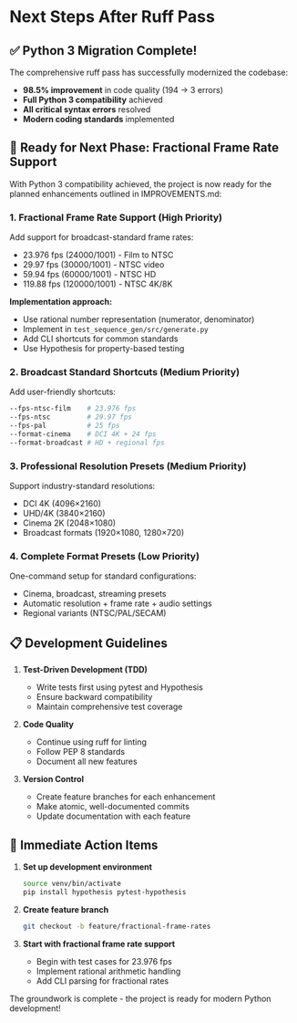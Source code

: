 # Next Steps After Ruff Pass

## ✅ Python 3 Migration Complete!

The comprehensive ruff pass has successfully modernized the codebase:
- **98.5% improvement** in code quality (194 → 3 errors)
- **Full Python 3 compatibility** achieved
- **All critical syntax errors** resolved
- **Modern coding standards** implemented

## 🚀 Ready for Next Phase: Fractional Frame Rate Support

With Python 3 compatibility achieved, the project is now ready for the planned enhancements outlined in IMPROVEMENTS.md:

### 1. **Fractional Frame Rate Support** (High Priority)
Add support for broadcast-standard frame rates:
- 23.976 fps (24000/1001) - Film to NTSC
- 29.97 fps (30000/1001) - NTSC video  
- 59.94 fps (60000/1001) - NTSC HD
- 119.88 fps (120000/1001) - NTSC 4K/8K

**Implementation approach:**
- Use rational number representation (numerator, denominator)
- Implement in `test_sequence_gen/src/generate.py`
- Add CLI shortcuts for common standards
- Use Hypothesis for property-based testing

### 2. **Broadcast Standard Shortcuts** (Medium Priority)
Add user-friendly shortcuts:
```bash
--fps-ntsc-film    # 23.976 fps
--fps-ntsc         # 29.97 fps  
--fps-pal          # 25 fps
--format-cinema    # DCI 4K + 24 fps
--format-broadcast # HD + regional fps
```

### 3. **Professional Resolution Presets** (Medium Priority)
Support industry-standard resolutions:
- DCI 4K (4096×2160)
- UHD/4K (3840×2160)
- Cinema 2K (2048×1080)
- Broadcast formats (1920×1080, 1280×720)

### 4. **Complete Format Presets** (Low Priority)
One-command setup for standard configurations:
- Cinema, broadcast, streaming presets
- Automatic resolution + frame rate + audio settings
- Regional variants (NTSC/PAL/SECAM)

## 📋 Development Guidelines

1. **Test-Driven Development (TDD)**
   - Write tests first using pytest and Hypothesis
   - Ensure backward compatibility
   - Maintain comprehensive test coverage

2. **Code Quality**
   - Continue using ruff for linting
   - Follow PEP 8 standards
   - Document all new features

3. **Version Control**
   - Create feature branches for each enhancement
   - Make atomic, well-documented commits
   - Update documentation with each feature

## 🎯 Immediate Action Items

1. **Set up development environment**
   ```bash
   source venv/bin/activate
   pip install hypothesis pytest-hypothesis
   ```

2. **Create feature branch**
   ```bash
   git checkout -b feature/fractional-frame-rates
   ```

3. **Start with fractional frame rate support**
   - Begin with test cases for 23.976 fps
   - Implement rational arithmetic handling
   - Add CLI parsing for fractional rates

The groundwork is complete - the project is ready for modern Python development!